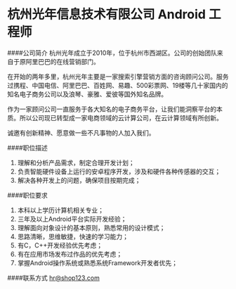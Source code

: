 杭州光年信息技术有限公司 Android 工程师
==========  

####公司简介
杭州光年成立于2010年，位于杭州市西湖区。公司的创始团队来自于原阿里巴巴的在线营销部门。

在开始的两年多里，杭州光年主要是一家搜索引擎营销方面的咨询顾问公司。服务过携程、中国电信、阿里巴巴、百姓网、易趣、500彩票网、19楼等几十家国内的知名电子商务公司以及浪琴、豪雅、爱彼等国外知名品牌。

作为一家顾问公司一直服务于各大知名的电子商务平台，让我们能洞察平台的本质。所以公司现已转型成一家电商领域的云计算公司，在云计算领域有所创新。

诚邀有创新精神、愿意做一些不凡事物的人加入我们。

####职位描述
1.	理解和分析产品需求，制定合理开发计划；
2.	负责智能硬件设备上运行的安卓程序开发，涉及和硬件各种传感器的交互；
3.	解决各种开发上的问题，确保项目按期完成；

####职位要求 
1.	本科以上学历计算机相关专业；
2.	三年及以上Android平台实际开发经验；
3.	理解面向对象设计的基本原则，熟悉常用的设计模式；
4.	思路清晰，思维敏捷，快速的学习能力；
5.	有C，C++开发经验优先考虑；
6.	有在应用市场发布过作品的优先考虑；
7.	掌握Android操作系统或熟悉系统Framework开发者优先；


####联系方式
[hr@shop123.com](mailto:hr@shop123.com)